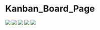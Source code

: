 # Kanban_Board_Page


![](https://pbs.twimg.com/media/FgIPKGOXgAAmOyj?format=jpg&name=large)
![](https://pbs.twimg.com/media/FgC-NHcXkAIPQKR?format=jpg&name=large)
![](https://pbs.twimg.com/media/FgAxd0_XwAc4lgq?format=jpg&name=large)
![](https://pbs.twimg.com/media/Ff7nI2QXoAAnXwn?format=jpg&name=large)
![](https://pbs.twimg.com/media/Ff92J5HXwAAjg6M?format=png&name=900x900)

